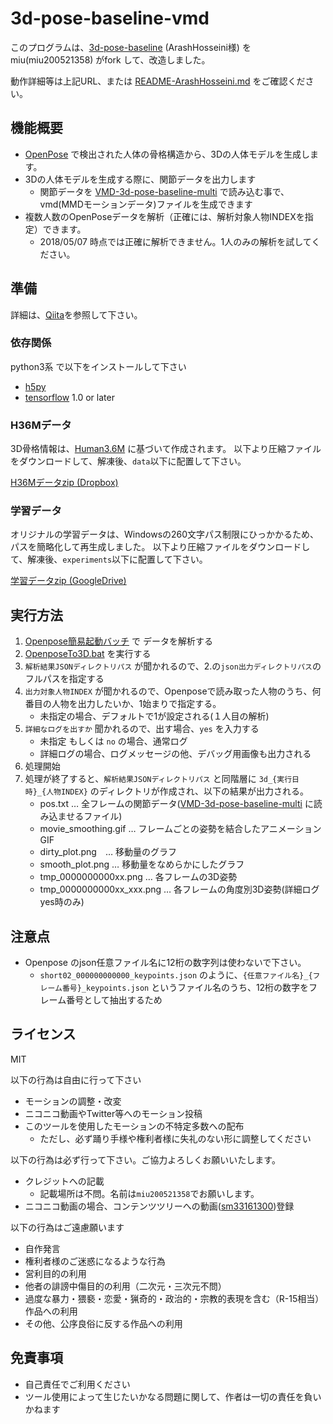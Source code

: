 # 3d-pose-baseline-vmd

このプログラムは、[3d-pose-baseline](https://github.com/ArashHosseini/3d-pose-baseline/) \(ArashHosseini様\) を miu(miu200521358) がfork して、改造しました。

動作詳細等は上記URL、または [README-ArashHosseini.md](README-ArashHosseini.md) をご確認ください。

## 機能概要

- [OpenPose](https://github.com/CMU-Perceptual-Computing-Lab/openpose) で検出された人体の骨格構造から、3Dの人体モデルを生成します。
- 3Dの人体モデルを生成する際に、関節データを出力します
    - 関節データを [VMD-3d-pose-baseline-multi](https://github.com/miu200521358/VMD-3d-pose-baseline-multi) で読み込む事で、vmd(MMDモーションデータ)ファイルを生成できます
- 複数人数のOpenPoseデータを解析（正確には、解析対象人物INDEXを指定）できます。
    - 2018/05/07 時点では正確に解析できません。1人のみの解析を試してください。

## 準備

詳細は、[Qiita](https://qiita.com/miu200521358/items/d826e9d70853728abc51)を参照して下さい。

### 依存関係

python3系 で以下をインストールして下さい

* [h5py](http://www.h5py.org/)
* [tensorflow](https://www.tensorflow.org/) 1.0 or later

### H36Mデータ

3D骨格情報は、[Human3.6M](http://vision.imar.ro/human3.6m/description.php) に基づいて作成されます。 
以下より圧縮ファイルをダウンロードして、解凍後、`data`以下に配置して下さい。

[H36Mデータzip (Dropbox)](https://www.dropbox.com/s/e35qv3n6zlkouki/h36m.zip) 

### 学習データ

オリジナルの学習データは、Windowsの260文字パス制限にひっかかるため、パスを簡略化して再生成しました。
以下より圧縮ファイルをダウンロードして、解凍後、`experiments`以下に配置して下さい。

[学習データzip (GoogleDrive)](https://drive.google.com/file/d/1v7ccpms3ZR8ExWWwVfcSpjMsGscDYH7_/view?usp=sharing) 

## 実行方法

1. [Openpose簡易起動バッチ](https://github.com/miu200521358/openpose-simple) で データを解析する
1. [OpenposeTo3D.bat](OpenposeTo3D.bat) を実行する
1. `解析結果JSONディレクトリパス` が聞かれるので、2.の`json出力ディレクトリパス`のフルパスを指定する
1. `出力対象人物INDEX` が聞かれるので、Openposeで読み取った人物のうち、何番目の人物を出力したいか、1始まりで指定する。
	- 未指定の場合、デフォルトで1が設定される(１人目の解析)
1. `詳細なログを出すか` 聞かれるので、出す場合、`yes` を入力する
    - 未指定 もしくは `no` の場合、通常ログ
    - 詳細ログの場合、ログメッセージの他、デバッグ用画像も出力される
1. 処理開始
1. 処理が終了すると、`解析結果JSONディレクトリパス` と同階層に `3d_{実行日時}_{人物INDEX}` のディレクトリが作成され、以下の結果が出力される。
    - pos.txt … 全フレームの関節データ([VMD-3d-pose-baseline-multi](https://github.com/miu200521358/VMD-3d-pose-baseline-multi) に読み込ませるファイル)
    - movie_smoothing.gif … フレームごとの姿勢を結合したアニメーションGIF
    - dirty_plot.png　… 移動量のグラフ
    - smooth_plot.png … 移動量をなめらかにしたグラフ
    - tmp_0000000000xx.png … 各フレームの3D姿勢
    - tmp_0000000000xx_xxx.png … 各フレームの角度別3D姿勢(詳細ログyes時のみ)

## 注意点

- Openpose のjson任意ファイル名に12桁の数字列は使わないで下さい。
    - `short02_000000000000_keypoints.json` のように、`{任意ファイル名}_{フレーム番号}_keypoints.json` というファイル名のうち、12桁の数字をフレーム番号として抽出するため

## ライセンス
MIT

以下の行為は自由に行って下さい

- モーションの調整・改変
- ニコニコ動画やTwitter等へのモーション投稿
- このツールを使用したモーションの不特定多数への配布
    - ただし、必ず踊り手様や権利者様に失礼のない形に調整してください

以下の行為は必ず行って下さい。ご協力よろしくお願いいたします。

- クレジットへの記載
    - 記載場所は不問。名前は`miu200521358`でお願いします。
- ニコニコ動画の場合、コンテンツツリーへの動画\([sm33161300](http://www.nicovideo.jp/watch/sm33161300)\)登録

以下の行為はご遠慮願います

- 自作発言
- 権利者様のご迷惑になるような行為
- 営利目的の利用
- 他者の誹謗中傷目的の利用（二次元・三次元不問）
- 過度な暴力・猥褻・恋愛・猟奇的・政治的・宗教的表現を含む（R-15相当）作品への利用
- その他、公序良俗に反する作品への利用

## 免責事項

- 自己責任でご利用ください
- ツール使用によって生じたいかなる問題に関して、作者は一切の責任を負いかねます
